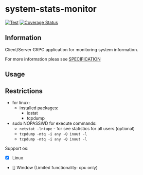 # system-stats-monitor
[![Test](https://github.com/BBeRsErKeRR/system-stats-monitor/actions/workflows/pipeline.yml/badge.svg)](https://github.com/BBeRsErKeRR/system-stats-monitor/actions/workflows/pipeline.yml) [![Coverage Status](https://coveralls.io/repos/github/BBeRsErKeRR/system-stats-monitor?branch=develop)](https://coveralls.io/github/BBeRsErKeRR/system-stats-monitor?branch=develop)

## Information

Client/Server GRPC application for monitoring system information.

For more information pleas see [SPECIFICATION](./SPECIFICATION.md)

## Usage

## Restrictions

- for linux:
  - installed packages:
    - iostat
    - tcpdump
- sudo NOPASSWD for execute commands:
  - `netstat -lntupe` - for see statistics for all users (optional)
  - `tcpdump -ntq -i any -Q inout -l`
  - `tcpdump -ntq -i any -Q inout -l`

Support os:

- [x] Linux
- [] Window (Limited functionality: cpu only)
